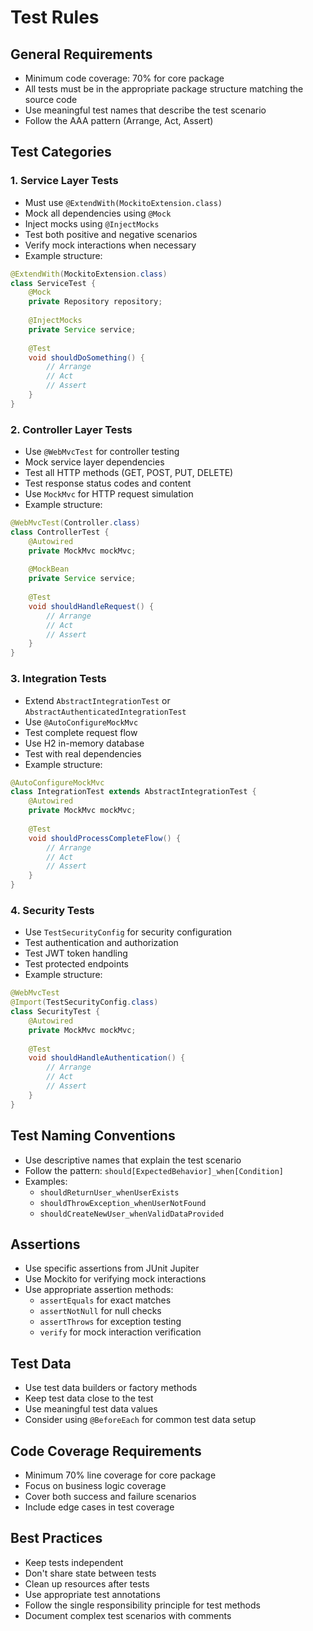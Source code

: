 # Test Rules

## General Requirements
- Minimum code coverage: 70% for core package
- All tests must be in the appropriate package structure matching the source code
- Use meaningful test names that describe the test scenario
- Follow the AAA pattern (Arrange, Act, Assert)

## Test Categories

### 1. Service Layer Tests
- Must use `@ExtendWith(MockitoExtension.class)`
- Mock all dependencies using `@Mock`
- Inject mocks using `@InjectMocks`
- Test both positive and negative scenarios
- Verify mock interactions when necessary
- Example structure:
```java
@ExtendWith(MockitoExtension.class)
class ServiceTest {
    @Mock
    private Repository repository;
    
    @InjectMocks
    private Service service;
    
    @Test
    void shouldDoSomething() {
        // Arrange
        // Act
        // Assert
    }
}
```

### 2. Controller Layer Tests
- Use `@WebMvcTest` for controller testing
- Mock service layer dependencies
- Test all HTTP methods (GET, POST, PUT, DELETE)
- Test response status codes and content
- Use `MockMvc` for HTTP request simulation
- Example structure:
```java
@WebMvcTest(Controller.class)
class ControllerTest {
    @Autowired
    private MockMvc mockMvc;
    
    @MockBean
    private Service service;
    
    @Test
    void shouldHandleRequest() {
        // Arrange
        // Act
        // Assert
    }
}
```

### 3. Integration Tests
- Extend `AbstractIntegrationTest` or `AbstractAuthenticatedIntegrationTest`
- Use `@AutoConfigureMockMvc`
- Test complete request flow
- Use H2 in-memory database
- Test with real dependencies
- Example structure:
```java
@AutoConfigureMockMvc
class IntegrationTest extends AbstractIntegrationTest {
    @Autowired
    private MockMvc mockMvc;
    
    @Test
    void shouldProcessCompleteFlow() {
        // Arrange
        // Act
        // Assert
    }
}
```

### 4. Security Tests
- Use `TestSecurityConfig` for security configuration
- Test authentication and authorization
- Test JWT token handling
- Test protected endpoints
- Example structure:
```java
@WebMvcTest
@Import(TestSecurityConfig.class)
class SecurityTest {
    @Autowired
    private MockMvc mockMvc;
    
    @Test
    void shouldHandleAuthentication() {
        // Arrange
        // Act
        // Assert
    }
}
```

## Test Naming Conventions
- Use descriptive names that explain the test scenario
- Follow the pattern: `should[ExpectedBehavior]_when[Condition]`
- Examples:
  - `shouldReturnUser_whenUserExists`
  - `shouldThrowException_whenUserNotFound`
  - `shouldCreateNewUser_whenValidDataProvided`

## Assertions
- Use specific assertions from JUnit Jupiter
- Use Mockito for verifying mock interactions
- Use appropriate assertion methods:
  - `assertEquals` for exact matches
  - `assertNotNull` for null checks
  - `assertThrows` for exception testing
  - `verify` for mock interaction verification

## Test Data
- Use test data builders or factory methods
- Keep test data close to the test
- Use meaningful test data values
- Consider using `@BeforeEach` for common test data setup

## Code Coverage Requirements
- Minimum 70% line coverage for core package
- Focus on business logic coverage
- Cover both success and failure scenarios
- Include edge cases in test coverage

## Best Practices
- Keep tests independent
- Don't share state between tests
- Clean up resources after tests
- Use appropriate test annotations
- Follow the single responsibility principle for test methods
- Document complex test scenarios with comments 